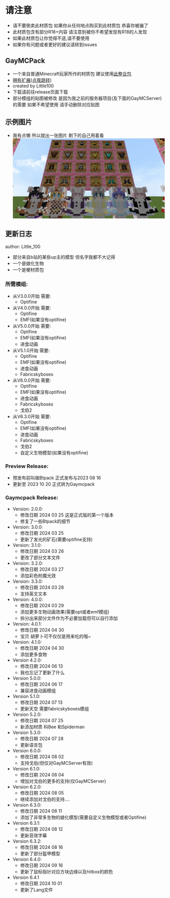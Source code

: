 # 请注意
- 请不要倒卖此材质包 如果你从任何地点购买到此材质包 恭喜你被骗了
- 此材质包含有部分R18+内容 请注意别被你不希望发现有R18的人发现
- 如果此材质包让你觉得不适,请不要使用
- 如果你有问题或者更好的建议请转到issues
## GayMCPack
- 一个来自普通Minecraft玩家所作的材质包 建议使用[此整合包](https://www.curseforge.com/minecraft/modpacks/fabulously-optimized/files/all?page=1&pageSize=20)
- [拥有扩展(点我跳转)](https://github.com/Little100/GayMCPack_Extend)
- created by Little100
- 下载请前往release页面下载
- 部分模组的贴图被修改 是因为我之前的服务器项目(及下面的GayMCServer)的需要 如果不希望使用 请手动删除对应贴图
## 示例图片
- 我有点懒 所以就出一张图片 剩下的自己用着看
![armour](https://github.com/Little100/GayMCPack/blob/main/Sample%20image/armour.png)
## 更新日志
author: Little_100

- 部分来自b站的某些up主的模型 但名字我都不大记得
- 一个是娘化生物
- 一个是梗材质包

### 所需模组:
- 从V3.0.0开始 需要:
   - Optifine
- 从V4.0.0开始 需要:
   - Optifine
   - EMF(如果没有optifine)
- 从V5.0.0开始 需要:
   - Optifine
   - EMF(如果没有optifine)
   - 进食动画
- 从V5.1.0开始 需要:
   - Optifine
   - EMF(如果没有optifine)
   - 进食动画
   - Fabricskyboxes
- 从V6.0.0开始 需要:
   - Optifine
   - EMF(如果没有optifine)
   - 进食动画
   - Fabricskyboxes
   - 戈伯2
- 从V6.3.0开始 需要:
   - Optifine
   - EMF(如果没有optifine)
   - 进食动画
   - Fabricskyboxes
   - 戈伯2
   - 自定义生物模型(如果没有optifine)


### Preview Release:
- 预发布前叫做Btpack 正式发布与2023 08 16
- 更新至 2023 10 20 正式转为Gaymcpack

### Gaymcpack Release:
- Version: 2.0.0:
  - 修改日期 2024 03 25 这是正式版的第一个版本
  - 修复了一些Btpack的细节
- Version: 3.0.0:
  - 修改日期 2024 03 25
  - 更新了发光的矿石(需要optifine支持)
- Version: 3.1.0:
  - 修改日期 2024 03 26
  - 更改了部分文本文件
- Version: 3.2.0:
  - 修改日期 2024 03 27
  - 添加彩色附魔光效
- Version: 3.3.0:
  - 修改日期 2024 03 28
  - 支持英文文本
- Version: 4.0.0:
  - 修改日期 2024 03 29
  - 添加更多生物动画效果(需要opt或者emf模组)
  - 拆分出来部分文件作为不必要加载但可以自行添加
- Version: 4.0.1:
  - 修改日期 2024 04 30
  - 宝贝 胡萝卜可不仅仅是用来吃的哦~
- Version: 4.1.0:
  - 修改日期 2024 04 30
  - 添加更多食物
- Version 4.2.0:
  - 修改日期 2024 06 13
  - 我也忘记了更新了什么
- Version 5.0.0:
  - 修改日期 2024 06 17
  - 兼容进食动画模组
- Version 5.1.0:
  - 修改日期 2024 07 13
  - 更新天空 需要fabricskyboxes模组
- Version 5.2.0:
  - 修改日期 2024 07 25
  - 新添加材质 科Bee 和Spiderman
- Version 5.3.0:
  - 修改日期 2024 07 28
  - 更新语言包
- Version 6.0.0:
  - 修改日期 2024 08 02
  - 支持戈伯(但仅对GayMCServer有效)
- Version 6.1.0:
  - 修改日期 2024 08 04
  - 增加对戈伯的更多的支持(仅GayMCServer)
- Version 6.2.0:
  - 修改日期 2024 08 05
  - 继续添加对戈伯的支持....
- Version 6.3.0:
  - 修改日期 2024 08 11
  - 添加了非常多生物的娘化模型(需要自定义生物模型或者Optifine)
- Version 6.3.1:
  - 修改日期 2024 08 12
  - 更新音效字幕
- Version 6.3.2:
  - 修改日期 2024 08 16
  - 更新了部分盔甲模型
- Version 6.4.0:
  - 修改日期 2024 09 16
  - 更新了鼠标指针对应方块边缘以及hitbox的颜色
- Version 6.4.1
  - 修改日期 2024 10 01
  - 更新了Lang文件
